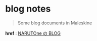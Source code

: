 # blog notes

> Some blog documents in Maleskine

**href** : [NARUTOne の BLOG](http://www.jianshu.com/u/3bf902a64a29)